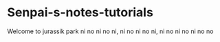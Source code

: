 # Senpai-s-notes-tutorials
Welcome to jurassik park ni no ni no ni, ni no ni no ni, ni no ni no ni no no
